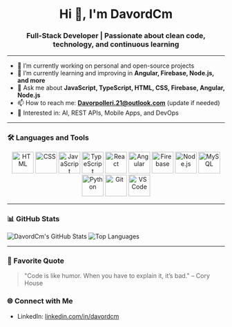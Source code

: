 <h1 align="center">Hi 👋, I'm DavordCm</h1>
<h3 align="center">Full-Stack Developer | Passionate about clean code, technology, and continuous learning</h3>

---

- 🔭 I’m currently working on personal and open-source projects
- 🌱 I’m currently learning and improving in **Angular, Firebase, Node.js, and more**
- 💬 Ask me about **JavaScript, TypeScript, HTML, CSS, Firebase, Angular, Node.js**
- 📫 How to reach me: **Davorpolleri.21@outlook.com** (update if needed)
- 🤖 Interested in: AI, REST APIs, Mobile Apps, and DevOps

---

### 🛠️ Languages and Tools

<p align="center">
  <img src="https://cdn.jsdelivr.net/gh/devicons/devicon/icons/html5/html5-original.svg" height="50" alt="HTML" />
  <img src="https://cdn.jsdelivr.net/gh/devicons/devicon/icons/css3/css3-original.svg" height="50" alt="CSS" />
  <img src="https://cdn.jsdelivr.net/gh/devicons/devicon/icons/javascript/javascript-original.svg" height="50" alt="JavaScript" />
  <img src="https://cdn.jsdelivr.net/gh/devicons/devicon/icons/typescript/typescript-original.svg" height="50" alt="TypeScript" />
  <img src="https://cdn.jsdelivr.net/gh/devicons/devicon/icons/react/react-original.svg" height="50" alt="React" />
  <img src="https://cdn.jsdelivr.net/gh/devicons/devicon/icons/angularjs/angularjs-original.svg" height="50" alt="Angular" />
  <img src="https://cdn.jsdelivr.net/gh/devicons/devicon/icons/firebase/firebase-plain.svg" height="50" alt="Firebase" />
  <img src="https://cdn.jsdelivr.net/gh/devicons/devicon/icons/nodejs/nodejs-original.svg" height="50" alt="Node.js" />
  <img src="https://cdn.jsdelivr.net/gh/devicons/devicon/icons/mysql/mysql-original.svg" height="50" alt="MySQL" />
  <img src="https://cdn.jsdelivr.net/gh/devicons/devicon/icons/python/python-original.svg" height="50" alt="Python" />
  <img src="https://cdn.jsdelivr.net/gh/devicons/devicon/icons/git/git-original.svg" height="50" alt="Git" />
  <img src="https://cdn.jsdelivr.net/gh/devicons/devicon/icons/vscode/vscode-original.svg" height="50" alt="VS Code" />
</p>

---

### 📊 GitHub Stats

![DavordCm's GitHub Stats](https://github-readme-stats.vercel.app/api?username=DavordCm&show_icons=true&theme=tokyonight)
![Top Languages](https://github-readme-stats.vercel.app/api/top-langs/?username=DavordCm&layout=compact&theme=tokyonight)

---

### 💬 Favorite Quote

> "Code is like humor. When you have to explain it, it’s bad." – Cory House


### 🌐 Connect with Me

- LinkedIn: [linkedin.com/in/davordcm](https://www.linkedin.com/in/davor-polleri-llalleri-1b11ba225/)


